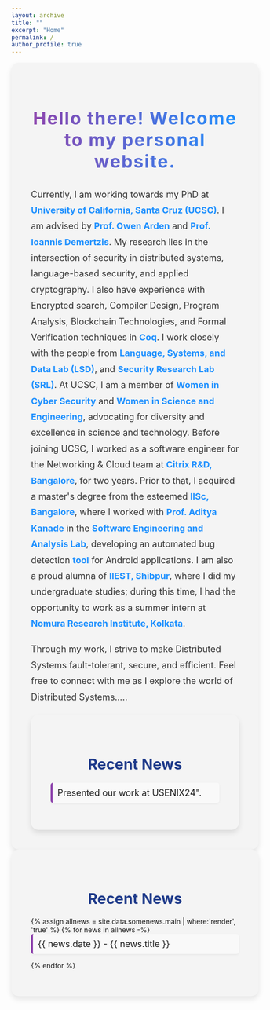 ```yaml
---
layout: archive
title: ""
excerpt: "Home"
permalink: /
author_profile: true
---
```


<!-- Custom Styles for Home Page -->
<style>
  /* Style for the page container */
  .home-container {
    max-width: 1500px; /* Wide width for spacious layout */
    margin: 0 auto; /* Center the container */
    padding: 40px; /* Add padding for spacing */
    background-color: #f4f4f4; /* Light grey background for contrast */
    border-radius: 15px; /* Rounded corners for a modern look */
    box-shadow: 0 6px 12px rgba(0, 0, 0, 0.1); /* Subtle shadow for depth */
  }

  /* Style for the headings */
  .home-container h2 {
    font-size: 36px; /* Larger font size for emphasis */
    font-weight: bold; /* Bold font for the heading */
    text-align: center; /* Center-align the heading */
    margin-bottom: 30px; /* Space below the heading */
    background: linear-gradient(to right, #8e44ad, #1e90ff); /* Gradient text color */
    -webkit-background-clip: text; /* Clip the background to text */
    color: transparent; /* Transparent text to show gradient */
    /*text-transform: uppercase; /* Uppercase text for distinction */
    letter-spacing: 2px; /* Spacing between letters for a more open look */
  }

  /* Style for the content paragraphs */
  .home-container p {
    font-size: 18px; /* Font size for better readability */
    line-height: 1.8; /* Line height for better readability */
    color: #333333; /* Darker color for readability */
    margin-bottom: 20px; /* Space below paragraphs */
  }

  /* Style for links */
  .home-container a {
    color: #1e90ff; /* Blue color to match the gradient */
    text-decoration: none; /* Remove underline from links */
    font-weight: bold; /* Bold links for emphasis */
  }

  .home-container a:hover {
    text-decoration: underline; /* Underline links on hover for clarity */
  }

  /* Responsive design for mobile */
  @media (max-width: 600px) {
    .home-container {
      max-width: 95%; /* Adjust container width for mobile */
    }

    .home-container h2 {
      font-size: 28px; /* Smaller font size for mobile */
    }

    .home-container p {
      font-size: 16px; /* Smaller font size for content */
    }
  }

   .news-container {
    max-width: 1500px; /* Wide width for spacious layout */
    margin: 0 auto; /* Center the container */
    padding: 40px; /* Add padding for spacing */
    background-color: #f4f4f4; /* Light grey background for contrast */
    border-radius: 15px; /* Rounded corners for a modern look */
    box-shadow: 0 6px 12px rgba(0, 0, 0, 0.1); /* Subtle shadow for depth */
  }
  .news-container h3 {
    font-size: 30px; /* Font size for news heading */
    font-weight: bold; /* Bold font for news heading */
    margin-bottom: 20px; /* Space below the news heading */
    color: #1e3a8a; /* Darker blue color for news heading */
    text-align: center; /* Center-align the news heading */
  }

  .news-container ul {
    list-style-type: none; /* Remove default list styling */
    padding: 0; /* Remove padding */
  }

  .news-container li {
    font-size: 18px; /* Font size for news items */
    margin-bottom: 15px; /* Space below each news item */
    padding: 10px; /* Add padding for space */
    background-color: #f9f9f9; /* Light grey background for news items */
    border-left: 4px solid #8e44ad; /* Colored border on the left */
    border-radius: 5px; /* Rounded corners for a softer look */
    box-shadow: 0 2px 4px rgba(0, 0, 0, 0.05); /* Subtle shadow for depth */
    transition: transform 0.2s ease, box-shadow 0.2s ease; /* Smooth transition for hover effect */
  }

  .news-container li:hover {
    transform: translateY(-3px); /* Slight lift effect on hover */
    box-shadow: 0 4px 8px rgba(0, 0, 0, 0.1); /* Enhanced shadow on hover */
  }
  /* Responsive design for mobile */
  @media (max-width: 600px) {
    .news-container {
      max-width: 95%; /* Adjust container width for mobile */
    }

    .news-container h3 {
      font-size: 28px; /* Smaller font size for mobile */
    }

    .news-container p {
      font-size: 16px; /* Smaller font size for content */
    }
  }
</style>

<!-- Main Container -->
<div class="home-container">
  <h2>Hello there! Welcome to my personal website.</h2>

  <p>
    Currently, I am working towards my PhD at 
    <a href="https://www.ucsc.edu/about/" target="_blank">University of California, Santa Cruz (UCSC)</a>.
    I am advised by 
    <a href="https://owenarden.github.io/home/" target="_blank">Prof. Owen Arden</a> and 
    <a href="https://idemertzis.com" target="_blank">Prof. Ioannis Demertzis</a>.
    My research lies in the intersection of security in distributed systems, language-based security,
    and applied cryptography. I also have experience with Encrypted search, Compiler Design, Program Analysis, Blockchain Technologies, and Formal Verification techniques in 
    <a href="https://coq.inria.fr/" target="_blank">Coq</a>. 
    I work closely with the people from 
    <a href="https://lsd.ucsc.edu" target="_blank">Language, Systems, and Data Lab (LSD)</a>, and 
    <a href="https://srl-ucsc.github.io/seminar.html" target="_blank">Security Research Lab (SRL)</a>. 
    At UCSC, I am a member of 
    <a href="https://www.wicys.org" target="_blank">Women in Cyber Security</a> and 
    <a href="https://wiseucsc.wixsite.com/wise" target="_blank">Women in Science and Engineering</a>,
    advocating for diversity and excellence in science and technology. Before joining UCSC, I worked as a software engineer for the Networking & Cloud team at 
    <a href="https://www.citrix.com" target="_blank">Citrix R&D, Bangalore</a>, for two years. Prior to that, I acquired a master's degree from the esteemed 
    <a href="https://iisc.ac.in" target="_blank">IISc, Bangalore</a>, where I worked with 
    <a href="https://www.linkedin.com/in/aditya-kanade-572113139/" target="_blank">Prof. Aditya Kanade</a> in the 
    <a href="https://www.iisc-seal.net" target="_blank">Software Engineering and Analysis Lab</a>, developing an automated bug detection 
    <a href="https://drive.google.com/file/d/0B0yDXlBaWkDwamZoRnZDYTZlNTg/view?usp=drive_link&resourcekey=0-arHXT1Dx5MEKqy6SfSSdKA" target="_blank">tool</a> for Android applications.
    I am also a proud alumna of
    <a href="https://www.iiests.ac.in" target="_blank">IIEST, Shibpur</a>, where I did my undergraduate studies; during this time, I had the opportunity to work as a summer intern at 
    <a href="https://www.nrifintech.com" target="_blank">Nomura Research Institute, Kolkata</a>.
  </p>

  <p>
    Through my work, I strive to make Distributed Systems fault-tolerant, secure, and efficient.
    Feel free to connect with me as I explore the world of Distributed Systems.....
  </p>
  <div class="news-container">
   <h3>Recent News</h3>
   <ul>
     <li>Presented our work at USENIX24".</li>
   </ul>
  </div>
</div>
<div class="news-container">
   <h3>Recent News</h3>
   <ul>
    {% assign allnews = site.data.somenews.main | where:'render', 'true' %}
    {% for news in allnews -%}
      <li>{{ news.date }} - {{ news.title }}</li>
    {% endfor %}
   </ul>
</div>


  <!-- News Section -->










